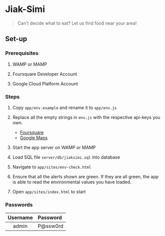 # Jiak-Simi

> Can't decide what to eat? Let us find food near your area!

## Set-up

### Prerequisites

1. WAMP or MAMP

1. Foursquare Developer Account

1. Google Cloud Platform Account

### Steps

1. Copy `app/env.example` and rename it to `app/env.js`

1. Replace all the empty strings in `env.js` with the respective api-keys you own.
    - [Foursquare](https://developer.foursquare.com)
    - [Google Maps](https://developers.google.com/maps/documentation/javascript/get-api-key)

1. Start the app server on WAMP or MAMP

1. Load SQL file `server/db/jiaksimi.sql` into database

1. Navigate to `app/sites/env-check.html`

1. Ensure that all the alerts shown are green. If they are all green, the app is able to read the environmental values you have loaded.

1. Open `app/sites/index.html` to start

### Passwords

|Username           |Password|
|:-----------------:|:-------------------|
|admin              |P@ssw0rd            |
